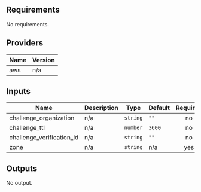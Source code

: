 ## Requirements

No requirements.

## Providers

| Name | Version |
|------|---------|
| aws | n/a |

## Inputs

| Name | Description | Type | Default | Required |
|------|-------------|------|---------|:--------:|
| challenge\_organization | n/a | `string` | `""` | no |
| challenge\_ttl | n/a | `number` | `3600` | no |
| challenge\_verification\_id | n/a | `string` | `""` | no |
| zone | n/a | `string` | n/a | yes |

## Outputs

No output.

